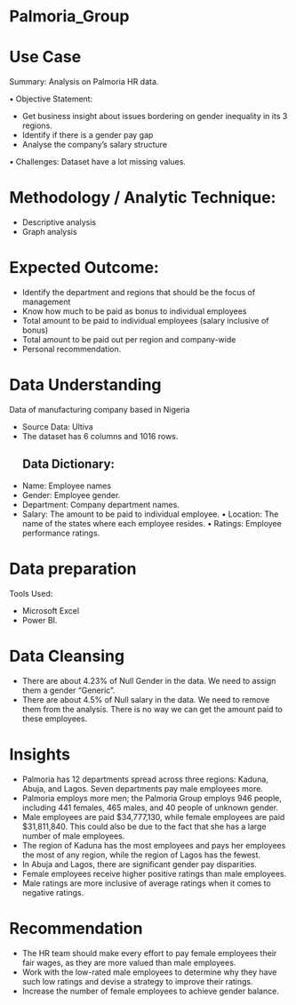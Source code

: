 # Palmoria_Group

# Use Case
Summary: Analysis on Palmoria HR data.

• Objective Statement:
- Get business insight about issues bordering on gender inequality in its 3 regions.
- Identify if there is a gender pay gap
- Analyse the company’s salary structure

•	Challenges:
Dataset have a lot missing values.

# Methodology / Analytic Technique:
- Descriptive analysis
- Graph analysis

# Expected Outcome:
- Identify the department and regions that should be the focus of management 
- Know how much to be paid as bonus to individual employees
- Total amount to be paid to individual employees (salary inclusive of bonus)
- Total amount to be paid out per region and company-wide
- Personal recommendation.

# Data Understanding
Data of manufacturing company based in Nigeria
- Source Data: Ultiva
- The dataset has 6 columns and 1016 rows.
  ## Data Dictionary:
- Name: Employee names
- Gender: Employee gender.
- Department: Company department names.
- Salary: The amount to be paid to individual employee.
•	Location: The name of the states where each employee resides.
•	Ratings: Employee performance ratings.

# Data preparation
Tools Used:
- Microsoft Excel
- Power BI.

# Data Cleansing 
- There are about 4.23% of Null Gender in the data. We need to assign them a gender “Generic”. 
- There are about 4.5% of Null salary in the data. We need to remove them from the analysis. There is no way we can get the amount paid to these employees.

# Insights
- Palmoria has 12 departments spread across three regions: Kaduna, Abuja, and Lagos. Seven departments pay male employees more.
- Palmoria employs more men; the Palmoria Group employs 946 people, including 441 females, 465 males, and 40 people of unknown gender.
- Male employees are paid $34,777,130, while female employees are paid $31,811,840. This could also be due to the fact that she has a large number of male employees.
- The region of Kaduna has the most employees and pays her employees the most of any region, while the region of Lagos has the fewest.
- In Abuja and Lagos, there are significant gender pay disparities.
- Female employees receive higher positive ratings than male employees.
- Male ratings are more inclusive of average ratings when it comes to negative ratings.

# Recommendation 
- The HR team should make every effort to pay female employees their fair wages, as they are more valued than male employees.
- Work with the low-rated male employees to determine why they have such low ratings and devise a strategy to improve their ratings.
- Increase the number of female employees to achieve gender balance.
